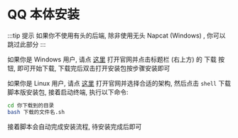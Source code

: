 # QQ 本体安装

:::tip 提示
如果你不使用有头的后端, 除非使用无头 Napcat (Windows) , 你可以跳过此部分
:::

如果你是 Windows 用户, 请点 [这里](https://im.qq.com/pcqq/index.shtml) 打开官网并点击标题栏 (右上方) 的 下载 按钮, 即可开始下载, 下载完后双击打开安装包按步骤安装即可

如果你是 Linux 用户, 请点 [这里](https://im.qq.com/linuxqq/download.html) 打开官网并选择合适的架构, 然后点击 `shell` 下载脚本版安装包, 接着启动终端, 执行以下命令:
```bash
cd 你下载到的目录
bash 下载的文件名.sh
```
接着脚本会自动完成安装流程, 待安装完成后即可
